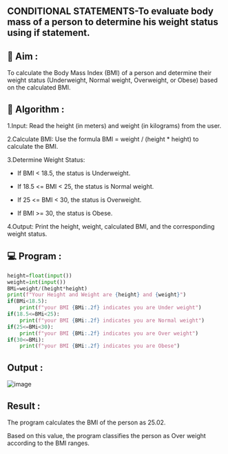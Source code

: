## CONDITIONAL STATEMENTS-To evaluate body mass of a person to determine his weight status using if statement.

## 🎯 Aim :
To calculate the Body Mass Index (BMI) of a person and determine their weight status (Underweight, Normal weight, Overweight, or Obese) based on the calculated BMI.


## 🧠 Algorithm :
1.Input: Read the height (in meters) and weight (in kilograms) from the user.

2.Calculate BMI: Use the formula BMI = weight / (height * height) to calculate the BMI.

3.Determine Weight Status:

*  If BMI < 18.5, the status is Underweight.
  
*  If 18.5 <= BMI < 25, the status is Normal weight.
  
* If 25 <= BMI < 30, the status is Overweight.
  
* If BMI >= 30, the status is Obese.

4.Output: Print the height, weight, calculated BMI, and the corresponding weight status.


## 💻 Program :
```.py
height=float(input())
weight=int(input())
BMi=weight/(height*height) 
print(f"Your Height and Weight are {height} and {weight}")
if(BMi<18.5):
    print(f"your BMI {BMi:.2f} indicates you are Under weight")
if(18.5<=BMi<25):
    print(f"your BMI {BMi:.2f} indicates you are Normal weight")
if(25<=BMi<30):
    print(f"your BMI {BMi:.2f} indicates you are Over weight")
if(30<=BMi):
    print(f"your BMI {BMi:.2f} indicates you are Obese")
```


## Output :
![image](https://github.com/user-attachments/assets/ce68c03c-dc3f-4fea-85ae-f6abd80a4e5e)


## Result :
The program calculates the BMI of the person as 25.02.

Based on this value, the program classifies the person as Over weight according to the BMI ranges.

